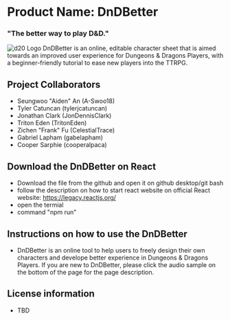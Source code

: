 # Product Name: DnDBetter

### "The better way to play D&D."

![d20 Logo](https://github.com/gabelapham/DnDBetter/assets/38148482/adb41b16-71f1-4b1e-aaea-b60ad085e520)
DnDBetter is an online, editable character sheet that is aimed towards an improved user experience for Dungeons & Dragons Players, with a beginner-friendly tutorial to ease new players into the TTRPG.

## Project Collaborators

- Seungwoo "Aiden" An (A-Swoo18)
- Tyler Catuncan (tylerjcatuncan)
- Jonathan Clark (JonDennisClark)
- Triton Eden (TritonEden)
- Zichen "Frank" Fu (CelestialTrace)
- Gabriel Lapham (gabelapham)
- Cooper Sarphie (cooperalpaca)

## Download the DnDBetter on React

- Download the file from the github and open it on github desktop/git bash
- follow the description on how to start react website on official React website: https://legacy.reactjs.org/
- open the termial
- command "npm run"

## Instructions on how to use the DnDBetter

- DnDBetter is an online tool to help users to freely design their own characters and develope better experience in Dungeons & Dragons Players. If you are new to DnDBetter, please click the audio sample on the bottom of the page for the page description.

## License information

- TBD
